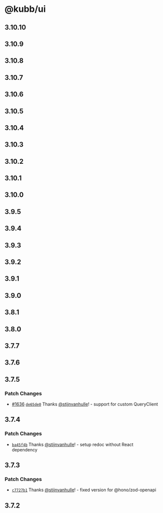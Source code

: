 # @kubb/ui

## 3.10.10

## 3.10.9

## 3.10.8

## 3.10.7

## 3.10.6

## 3.10.5

## 3.10.4

## 3.10.3

## 3.10.2

## 3.10.1

## 3.10.0

## 3.9.5

## 3.9.4

## 3.9.3

## 3.9.2

## 3.9.1

## 3.9.0

## 3.8.1

## 3.8.0

## 3.7.7

## 3.7.6

## 3.7.5

### Patch Changes

- [#1636](https://github.com/kubb-labs/kubb/pull/1636) [`de65de0`](https://github.com/kubb-labs/kubb/commit/de65de0f11faca9733f340b43875d7c72e048948) Thanks [@stijnvanhulle](https://github.com/stijnvanhulle)! - support for custom QueryClient

## 3.7.4

### Patch Changes

- [`ba45f4b`](https://github.com/kubb-labs/kubb/commit/ba45f4b23fb33a9eb549cd8f3aeacff35aca9d31) Thanks [@stijnvanhulle](https://github.com/stijnvanhulle)! - setup redoc without React dependency

## 3.7.3

### Patch Changes

- [`c7727b1`](https://github.com/kubb-labs/kubb/commit/c7727b17ca7613a2d97d1caec238029f74c030e8) Thanks [@stijnvanhulle](https://github.com/stijnvanhulle)! - fixed version for @hono/zod-openapi

## 3.7.2
